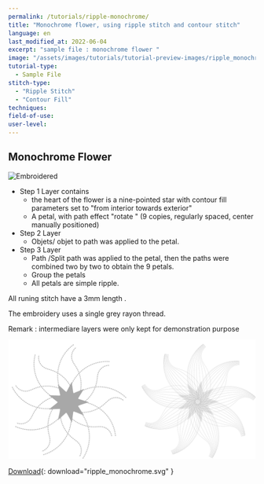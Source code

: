 ```yaml
---
permalink: /tutorials/ripple-monochrome/
title: "Monochrome flower, using ripple stitch and contour stitch"
language: en
last_modified_at: 2022-06-04
excerpt: "sample file : monochrome flower "
image: "/assets/images/tutorials/tutorial-preview-images/ripple_monochrome.jpg"
tutorial-type:
  - Sample File
stitch-type:
  - "Ripple Stitch"
  - "Contour Fill"
techniques:
field-of-use:
user-level:
---
```


##  Monochrome Flower

![Embroidered](/assets/images/tutorials/tutorial-preview-images/ripple_monochrome.jpg)

- Step 1 Layer contains
  - the heart of the flower is a nine-pointed star with contour fill parameters set to  "from interior towards exterior"
  - A petal, with  path effect  "rotate " (9 copies, regularly spaced, center  manually positioned)
- Step 2 Layer
   -  Objets/ objet to path was applied to the petal.
- Step 3 Layer
   -  Path /Split path  was applied to the petal, then the paths were combined two by two to obtain the 9 petals.
   -  Group the petals
  -  All petals are simple ripple.

All runing stitch have  a 3mm length .

The embroidery uses a single grey rayon thread.

Remark : intermediare layers were only kept for demonstration purpose

![SVG](/assets/images/tutorials/samples/ripple_monochrome.svg)

[Download](/assets/images/tutorials/samples/ripple_monochrome.svg){: download="ripple_monochrome.svg" }
